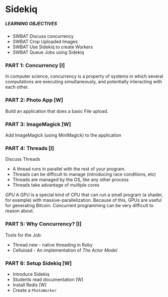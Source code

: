 # Sidekiq

##### LEARNING OBJECTIVES
- SWBAT Discuss concurrency
- SWBAT Crop Uploaded Images
- SWBAT Use Sidekiq to create Workers
- SWBAT Queue Jobs using Sidekiq

### PART 1: Concurrency [I]

In computer science, concurrency is a property of systems in which several
computations are executing simultaneously, and potentially interacting
with each other.

### PART 2: Photo App [W]

Build an application that does a basic File upload.

### PART 3: ImageMagick [W]

Add ImageMagick (using MiniMagick) to the application

### PART 4: Threads [I]
Discuss Threads

- A thread runs in parallel with the rest of your program.
- Threads can be difficult to manage (introducing race conditions, etc)
- Threads are managed by the OS, like any other process
- Threads take advantage of multiple cores

*GPU*
A GPU is a special kind of CPU that can run a small program (a shader, for example) with massive-parallelization.
Because of this, GPUs are useful for generating Bitcoin.
Concurrent programming can be very difficult to reason about.

### PART 5: Why Concurrency? [I]

Tools for the Job:
- Thread.new - native threading in Ruby
- Celluload - An implementation of *The Actor Model*

### PART 6: Setup Sidekiq [W]
- Introduce Sidekiq
- Students read documentation [W]
- Install Redis [W]
- Create a `PhotoWorker`
